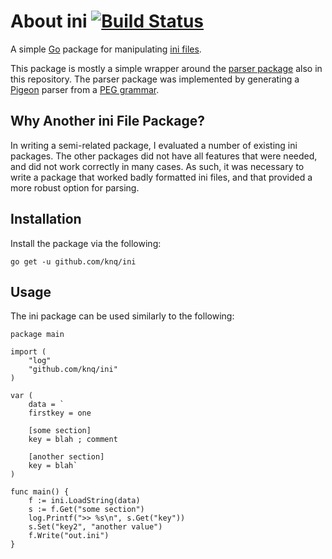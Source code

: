 # About ini [![Build Status](https://travis-ci.org/knq/ini.svg)](https://travis-ci.org/knq/ini) #

A simple [Go](http://www.golang.org/project/) package for manipulating 
[ini files](https://en.wikipedia.org/wiki/INI_file).

This package is mostly a simple wrapper around the [parser package](/parser)
also in this repository. The parser package was implemented by generating a 
[Pigeon](https://github.com/PuerkitoBio/pigeon/) parser from a
[PEG grammar](https://en.wikipedia.org/wiki/Parsing_expression_grammar).

## Why Another ini File Package? ##

In writing a semi-related package, I evaluated a number of existing ini
packages. The other packages did not have all features that were needed,
and did not work correctly in many cases. As such, it was necessary to write a
package that worked badly formatted ini files, and that provided a more robust
option for parsing.

## Installation ##

Install the package via the following:

    go get -u github.com/knq/ini

## Usage ##

The ini package can be used similarly to the following:

    package main

    import (
        "log"
        "github.com/knq/ini"
    )

    var (
        data = `
        firstkey = one

        [some section]
        key = blah ; comment

        [another section]
        key = blah`
    )

    func main() {
        f := ini.LoadString(data)
        s := f.Get("some section")
        log.Printf(">> %s\n", s.Get("key"))
        s.Set("key2", "another value")
        f.Write("out.ini")
    }
